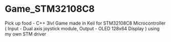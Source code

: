# Game_STM32108C8
Pick up food - C++ 3lvl Game made in Keil for STM32108C8 Microcontroller ( Input - Dual axis joystick module, Output - OLED 128x64 Display ) using my own STM driver
